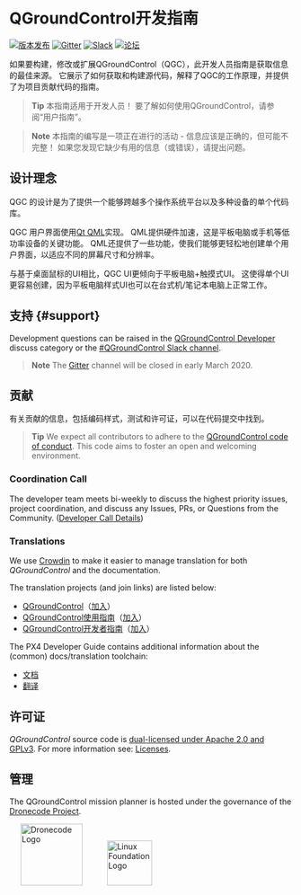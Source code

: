 # QGroundControl开发指南

[![版本发布](https://img.shields.io/github/release/mavlink/QGroundControl.svg)](https://github.com/mavlink/QGroundControl/releases) [![Gitter](https://badges.gitter.im/Join%20Chat.svg)](https://gitter.im/mavlink/qgroundcontrol?utm_source=badge&utm_medium=badge&utm_campaign=pr-badge&utm_content=badge) [![Slack](../../assets/slack.svg)](https://join.slack.com/t/px4/shared_invite/zt-si4xo5qs-R4baYFmMjlrT4rQK5yUnaA) [![论坛](https://img.shields.io/badge/discuss-dev-ff69b4.svg)](http://discuss.px4.io/c/qgroundcontrol/qgroundcontrol-developers)

如果要构建，修改或扩展QGroundControl（QGC），此开发人员指南是获取信息的最佳来源。 它展示了如何获取和构建源代码，解释了QGC的工作原理，并提供了为项目贡献代码的指南。

> **Tip** 本指南适用于开发人员！ 要了解如何使用QGroundControl，请参阅“用户指南”。

<span></span>

> **Note** 本指南的编写是一项正在进行的活动 - 信息应该是正确的，但可能不完整！ 如果您发现它缺少有用的信息（或错误），请提出问题。

## 设计理念

QGC 的设计是为了提供一个能够跨越多个操作系统平台以及多种设备的单个代码库。

QGC 用户界面使用[Qt QML](http://doc.qt.io/qt-5/qtqml-index.html)实现。 QML提供硬件加速，这是平板电脑或手机等低功率设备的关键功能。 QML还提供了一些功能，使我们能够更轻松地创建单个用户界面，以适应不同的屏幕尺寸和分辨率。

与基于桌面鼠标的UI相比，QGC UI更倾向于平板电脑+触摸式UI。 这使得单个UI更容易创建，因为平板电脑样式UI也可以在台式机/笔记本电脑上正常工作。

## 支持 {#support}

Development questions can be raised in the [QGroundControl Developer](http://discuss.px4.io/c/qgroundcontrol/qgroundcontrol-developers) discuss category or the [#QGroundControl Slack channel](https://join.slack.com/t/px4/shared_invite/zt-si4xo5qs-R4baYFmMjlrT4rQK5yUnaA).

> **Note** The [Gitter](https://gitter.im/mavlink/qgroundcontrol) channel will be closed in early March 2020.

## 贡献

有关贡献的信息，包括编码样式，测试和许可证，可以在代码提交中找到。

> **Tip** We expect all contributors to adhere to the [QGroundControl code of conduct](https://github.com/mavlink/qgroundcontrol/blob/master/CODE_OF_CONDUCT.md). This code aims to foster an open and welcoming environment.

### Coordination Call

The developer team meets bi-weekly to discuss the highest priority issues, project coordination, and discuss any Issues, PRs, or Questions from the Community. ([Developer Call Details](contribute/dev_call.md))

### Translations

We use [Crowdin](https://crowdin.com) to make it easier to manage translation for both *QGroundControl* and the documentation.

The translation projects (and join links) are listed below:

- [QGroundControl](https://crowdin.com/project/qgroundcontrol)（[加入](https://crwd.in/qgroundcontrol)）
- [QGroundControl使用指南](https://crowdin.com/project/qgroundcontrol-user-guide)（[加入](https://crwd.in/qgroundcontrol-user-guide)）
- [QGroundControl开发者指南](https://crowdin.com/project/qgroundcontrol-developer-guide)（[加入](https://crwd.in/qgroundcontrol-developer-guide)）

The PX4 Developer Guide contains additional information about the (common) docs/translation toolchain:

- [文档](https://dev.px4.io/en/contribute/docs.html)
- [翻译](https://dev.px4.io/en/contribute/docs.html)

## 许可证

*QGroundControl* source code is [dual-licensed under Apache 2.0 and GPLv3](https://github.com/mavlink/qgroundcontrol/blob/master/COPYING.md). For more information see: [Licenses](contribute/licences.md).

## 管理

The QGroundControl mission planner is hosted under the governance of the [Dronecode Project](https://www.dronecode.org/).

<a href="https://www.dronecode.org/" style="padding:20px"><img src="https://mavlink.io/assets/site/logo_dronecode.png" alt="Dronecode Logo" width="110px"/></a>
<a href="https://www.linuxfoundation.org/projects" style="padding:20px;"><img src="https://mavlink.io/assets/site/logo_linux_foundation.png" alt="Linux Foundation Logo" width="80px" /></a>

<div style="padding:10px">&nbsp</div>
